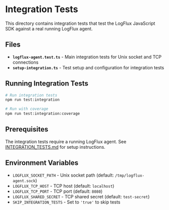 # Integration Tests

This directory contains integration tests that test the LogFlux JavaScript SDK against a real running LogFlux agent.

## Files

- **`logflux-agent.test.ts`** - Main integration tests for Unix socket and TCP connections
- **`setup-integration.ts`** - Test setup and configuration for integration tests

## Running Integration Tests

```bash
# Run integration tests
npm run test:integration

# Run with coverage
npm run test:integration:coverage
```

## Prerequisites

The integration tests require a running LogFlux agent. See [INTEGRATION_TESTS.md](../../../INTEGRATION_TESTS.md) for setup instructions.

## Environment Variables

- `LOGFLUX_SOCKET_PATH` - Unix socket path (default: `/tmp/logflux-agent.sock`)
- `LOGFLUX_TCP_HOST` - TCP host (default: `localhost`)
- `LOGFLUX_TCP_PORT` - TCP port (default: `8080`)
- `LOGFLUX_SHARED_SECRET` - TCP shared secret (default: `test-secret`)
- `SKIP_INTEGRATION_TESTS` - Set to `'true'` to skip tests
